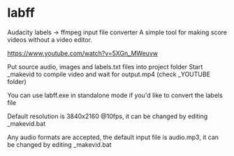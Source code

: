 # labff
Audacity labels -> ffmpeg input file converter
A simple tool for making score videos without a video editor.

https://www.youtube.com/watch?v=5XGn_MWeuvw

Put source audio, images and labels.txt files into project folder
Start _makevid to compile video and wait for output.mp4 (check _YOUTUBE folder)

You can use labff.exe in standalone mode if you'd like to convert the labels file

Default resolution is 3840x2160 @10fps, it can be changed by editing _makevid.bat

Any audio formats are accepted, the default input file is audio.mp3, it can be changed by editing _makevid.bat
